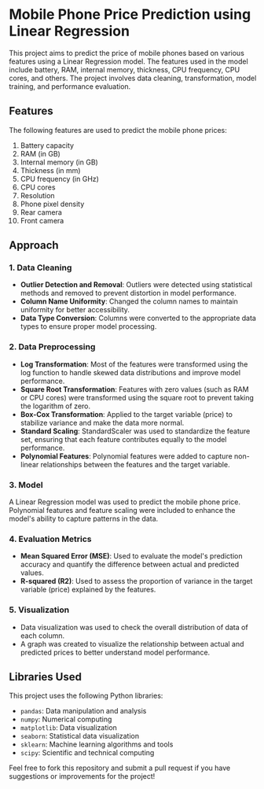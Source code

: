 # Mobile Phone Price Prediction using Linear Regression

This project aims to predict the price of mobile phones based on various features using a Linear Regression model. The features used in the model include battery, RAM, internal memory, thickness, CPU frequency, CPU cores, and others. The project involves data cleaning, transformation, model training, and performance evaluation.

## Features
The following features are used to predict the mobile phone prices:
1. Battery capacity
2. RAM (in GB)
3. Internal memory (in GB)
4. Thickness (in mm)
5. CPU frequency (in GHz)
6. CPU cores
7. Resolution
8. Phone pixel density
9. Rear camera
10. Front camera

## Approach

### 1. Data Cleaning
- **Outlier Detection and Removal**: Outliers were detected using statistical methods and removed to prevent distortion in model performance.
- **Column Name Uniformity**: Changed the column names to maintain uniformity for better accessibility.
- **Data Type Conversion**: Columns were converted to the appropriate data types to ensure proper model processing.

### 2. Data Preprocessing
- **Log Transformation**: Most of the features were transformed using the log function to handle skewed data distributions and improve model performance.
- **Square Root Transformation**: Features with zero values (such as RAM or CPU cores) were transformed using the square root to prevent taking the logarithm of zero.
- **Box-Cox Transformation**: Applied to the target variable (price) to stabilize variance and make the data more normal.
- **Standard Scaling**: StandardScaler was used to standardize the feature set, ensuring that each feature contributes equally to the model performance.
- **Polynomial Features**: Polynomial features were added to capture non-linear relationships between the features and the target variable.

### 3. Model
A Linear Regression model was used to predict the mobile phone price. Polynomial features and feature scaling were included to enhance the model's ability to capture patterns in the data.

### 4. Evaluation Metrics
- **Mean Squared Error (MSE)**: Used to evaluate the model's prediction accuracy and quantify the difference between actual and predicted values.
- **R-squared (R2)**: Used to assess the proportion of variance in the target variable (price) explained by the features.

### 5. Visualization
- Data visualization was used to check the overall distribution of data of each column.
- A graph was created to visualize the relationship between actual and predicted prices to better understand model performance.

## Libraries Used
This project uses the following Python libraries:
- `pandas`: Data manipulation and analysis
- `numpy`: Numerical computing
- `matplotlib`: Data visualization
- `seaborn`: Statistical data visualization
- `sklearn`: Machine learning algorithms and tools
- `scipy`: Scientific and technical computing

Feel free to fork this repository and submit a pull request if you have suggestions or improvements for the project!

